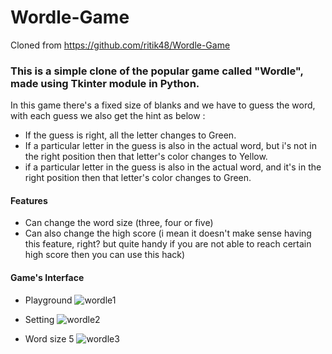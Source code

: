 # Wordle-Game
Cloned from https://github.com/ritik48/Wordle-Game

### This is a simple clone of the popular game called "Wordle", made using Tkinter module in Python.
In this game there's a fixed size of blanks and we have to guess the word, with each guess we also get the hint as below : 
* If the guess is right, all the letter changes to Green.
* If a particular letter in the guess is also in the actual word, but i's not in the right position then that letter's color changes to Yellow.
* if a particular letter in the guess is also in the actual word, and it's in the right position then that letter's color changes to Green.

#### Features
* Can change the word size (three, four or five)
* Can also change the high score (i mean it doesn't make sense having this feature, right? but quite handy if you are not able to reach certain high score then you can use this hack)

#### Game's Interface


* Playground ![wordle1](https://user-images.githubusercontent.com/84488726/200635141-cb52f325-f453-4e69-9121-af38f1368b8d.png)

* Setting ![wordle2](https://user-images.githubusercontent.com/84488726/200635246-8e7d7444-9e7b-4442-9e7f-c639062a67ce.png)

* Word size 5 ![wordle3](https://user-images.githubusercontent.com/84488726/200635466-4caad1b4-65ae-479b-88d3-498a34d41b54.png)

